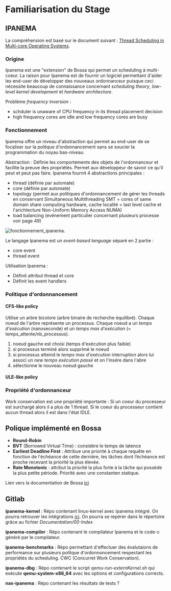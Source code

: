 # Familiarisation du Stage

## IPANEMA
La compréhension est basé sur le document suivant : 
[Thread Scheduling in Multi-core Operating Systems](https://hal.archives-ouvertes.fr/tel-02977242/file/these_archivage_3100161.pdf).

### Origine
Ipanema est une "extension" de Bossa qui permet un scheduling à multi-coeur. La raison pour Ipanema est de fournir un logiciel permettant d'aider les end-user de développer des nouveaux ordonnanceur puisque ceci nécessite beaucoup de connaissance concernant *scheduling theory*, *low-level kernel development* et *hardware architecture*.

Problème *frequency inversion* : 
* schduler is unaware of CPU frequency in its thread placement decision 
* high frequency cores are idle and low frequency cores are busy


### Fonctionnement 
Ipanema offre un niveau d'abstraction qui permet au end-user de se focaliser sur la politque d'ordonnancement sans se soucier la programmation du noyau bas-niveau.


Abstraction : Définie les comportements des objets de l'ordonnanceur et facilite la preuve des propriétés. Permet aux développeur de savoir ce qu'il peut et peut pas faire. Ipanema fournit 4 abstractions principales : 
* thread (définie par automate)
* core (définie par automate)
* topology (permet aux politiques d'ordonnancement de gérer les threads en conservant Simultaneous Multithreading SMT = cores of same domain share computing hardware, cache localité = last level cache et l'arichtecture Non-Uniform Memory Access NUMA)
* load balancing (evénement particulier concernant plusieurs processe voir page 49) 


![fonctionnement_ipanema](https://i.imgur.com/vlvZzKI.png).

Le langage Ipanema est un *event-based language* séparé en 2 partie : 
* core event
* thread event

Utilisation Ipanema : 
* Définit attribut thread et core
* Définit les event handlers

### Politique d'ordonnancement
#### CFS-like policy 
Utilise un arbre bicolore (arbre binaire de recherche équilibré). Chaque noeud de l'arbre représente un processus. Chaque noeud a un *temps d'exécution* (nanoseconde) et un *temps max d'exécution* (= temps_attente/nb_processus). 

1. noeud gauche est choisi (temps d'exécution plus faible)
2. si processus terminé alors supprimé le noeud
3. si processus atteind le *temps max d'exécution* interruption alors lui associ un *new temps exécution passé* et on l'insére dans l'abre
4. sélectionne le nouveau noeud gauche

#### ULE-like policy


### Propriété d'ordonnanceur
Work conservation est une propriété importante : Si un coeur du processeur est surchargé alors il a plus de 1 thread. Si le coeur du processeur contient aucun thread alors il est dans l'état IDLE.

## Polique implémenté en Bossa

* **Round-Robin** 
* **BVT** (Borrowed Virtual Time) : considére le temps de latence 
* **Earliest Deadline First** : Attribue une priorité à chaque requête en fonction de l'échéance de cette dernière, les tâches dont l’échéance est proche recevant la priorité la plus élevée. 
* **Rate Monotonic** :  attribut la priorité la plus forte à la tâche qui possède la plus petite période. Priorité avec une constanten statique.

Lien vers la documentation de Bossa [ici](http://bossa.lip6.fr/)

## Gitlab
**ipanema-kernel** : Répo contenant linux-kernel avec ipanema intégré. On pourra retrouver les intégrations [ici](https://gitlab.inria.fr/ipanema/ipanema-kernel/-/tree/linux-4.19-ipanema/kernel/sched/ipanema).
On pourra se repérer dans le répertoire grâce au fichier *Documentation/00-Index*

**ipanema-compiler** : Répo contenant le compilateur Ipanema et le code-c généré par le compilateur. 

**ipanema-benchmarks** : Répo permettant d'effectuer des évalutaions de performance sur plusieurs politque d'ordonnoncement respectant les propriétés du scheduling. CWC (Concurret Work Conservation).

**ipanema-dbg** : Répo contenant le script *qemu-run-externKernel.sh* qui exécute **qemu-system-x86_64** avec les options et configurations corrects. 

**nas-ipanema** : Répo contenant les résultats de tests ?
